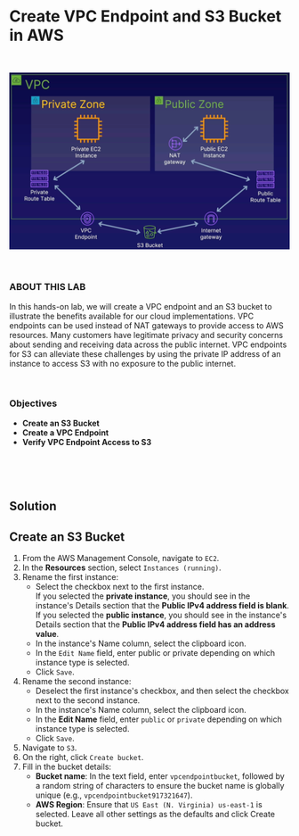 # Create VPC Endpoint and S3 Bucket in AWS

<br>

![](../img/7.2.LabDiagram.png)


<br>

### ABOUT THIS LAB
In this hands-on lab, we will create a VPC endpoint and an S3 bucket to illustrate the benefits available for our cloud implementations. VPC endpoints can be used instead of NAT gateways to provide access to AWS resources. Many customers have legitimate privacy and security concerns about sending and receiving data across the public internet. VPC endpoints for S3 can alleviate these challenges by using the private IP address of an instance to access S3 with no exposure to the public internet.

<br>

### Objectives
- **Create an S3 Bucket**
- **Create a VPC Endpoint**
- **Verify VPC Endpoint Access to S3**

<br><br><br>

## Solution
## Create an S3 Bucket
1. From the AWS Management Console, navigate to `EC2`.
2. In the **Resources** section, select `Instances (running)`.
3. Rename the first instance:
    - Select the checkbox next to the first instance.<br>If you selected the **private instance**, you should see in the instance's Details section that the **Public IPv4 address field is blank**.<br>If you selected the **public instance**, you should see in the instance's Details section that the **Public IPv4 address field has an address value**.
    - In the instance's Name column, select the clipboard icon.
    - In the `Edit Name` field, enter public or private depending on which instance type is selected.
    - Click `Save`.
4. Rename the second instance:
    - Deselect the first instance's checkbox, and then select the checkbox next to the second instance.
    - In the instance's Name column, select the clipboard icon.
    - In the **Edit Name** field, enter `public` or `private` depending on which instance type is selected.
    - Click `Save`.
5. Navigate to `S3`.
6. On the right, click `Create bucket`.
7. Fill in the bucket details:
    - **Bucket name**: In the text field, enter `vpcendpointbucket`, followed by a random string of characters to ensure the bucket name is globally unique (e.g., `vpcendpointbucket917321647`).
    - **AWS Region**: Ensure that `US East (N. Virginia) us-east-1` is selected.
Leave all other settings as the defaults and click Create bucket.
